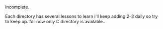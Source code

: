 Incomplete.

Each directory has several lessons to learn i'll keep adding 2-3 daily so try to keep up. for now only C directory is available..